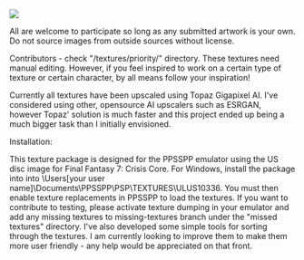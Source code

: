 <img src="https://github.com/eqprog/FF7CCUP/blob/master/logo.png?raw=true" align=center>

All are welcome to participate so long as any submitted artwork is your own. Do not source images from outside sources without license.

Contributors - check "/textures/priority/" directory. These textures need manual editing. However, if you feel inspired to work on a certain type of texture or certain character, by all means follow your inspiration!

Currently all textures have been upscaled using Topaz Gigapixel AI. I've considered using other, opensource AI upscalers such as ESRGAN, however Topaz' solution is much faster and this project ended up being a much bigger task than I initially envisioned. 

Installation:

This texture package is designed for the PPSSPP emulator using the US disc image for Final Fantasy 7: Crisis Core. For Windows, install the package into into \Users\[your user name]\Documents\PPSSPP\PSP\TEXTURES\ULUS10336\. You must then enable texture replacements in PPSSPP to load the textures. If you want to contribute to testing, please activate texture dumping in your emulator and add any missing textures to missing-textures branch under the "missed textures" directory. I've also developed some simple tools for sorting through the textures. I am currently looking to improve them to make them more user friendly - any help would be appreciated on that front.
